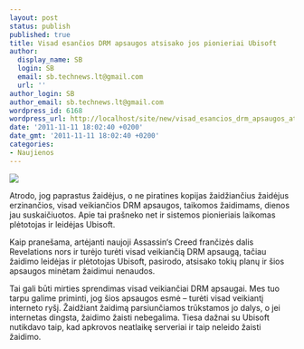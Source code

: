 ```yaml
---
layout: post
status: publish
published: true
title: Visad esančios DRM apsaugos atsisako jos pionieriai Ubisoft
author:
  display_name: SB
  login: SB
  email: sb.technews.lt@gmail.com
  url: ''
author_login: SB
author_email: sb.technews.lt@gmail.com
wordpress_id: 6168
wordpress_url: http://localhost/site/new/visad_esancios_drm_apsaugos_atsisako_jos_pionieriai_ubisoft/
date: '2011-11-11 18:02:40 +0200'
date_gmt: '2011-11-11 18:02:40 +0200'
categories:
- Naujienos
---
```

<div class="imgright"><img src="http://technews.lt/upload/assassins-creed-revelations-first-details-confirmed.jpg"  /></div>
<p>Atrodo, jog paprastus žaidėjus, o ne piratines kopijas žaidžiančius žaidėjus erzinančios, visad veikiančios DRM apsaugos, taikomos žaidimams, dienos jau suskaičiuotos. Apie tai prašneko net ir sistemos pionieriais laikomas plėtotojas ir leidėjas Ubisoft.</p>
<p>Kaip pranešama, artėjanti naujoji Assassin‘s Creed frančizės dalis Revelations nors ir turėjo turėti visad veikiančią DRM apsaugą, tačiau žaidimo leidėjas ir plėtotojas Ubisoft, pasirodo, atsisako tokių planų ir šios apsaugos minėtam žaidimui nenaudos.</p>
<p>Tai gali būti mirties sprendimas visad veikiančiai DRM apsaugai. Mes tuo tarpu galime priminti, jog šios apsaugos esmė – turėti visad veikiantį interneto ryšį. Žaidžiant žaidimą parsiunčiamos trūkstamos jo dalys, o jei internetas dingsta, žaidimo žaisti nebegalima. Tiesa dažnai su Ubisoft nutikdavo taip, kad apkrovos neatlaikę serveriai ir taip neleido žaisti žaidimo.</p>
